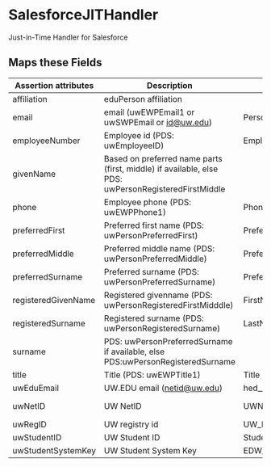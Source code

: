 # SalesforceJITHandler
Just-in-Time Handler for Salesforce

## Maps these Fields
Assertion attributes | Description | Contact  | User | SAML Attribute
------------ | ------------- | ------------ | ------------- | ------------ 
affiliation | eduPerson affiliation |  |  | 
email | email (uwEWPEmail1 or uwSWPEmail or id@uw.edu) | Personal_Email__c |  | urn:oid:0.9.2342.19200300.100.1.3
employeeNumber | Employee id (PDS: uwEmployeeID) | Employee_ID__c | EmployeeNumber | urn:oid:2.16.840.1.113730.3.1.3
givenName | Based on preferred name parts (first, middle) if available, else PDS: uwPersonRegisteredFirstMiddle |  |  | 
phone | Employee phone (PDS: uwEWPPhone1) | Phone | Phone | urn:oid:2.5.4.20
preferredFirst | Preferred first name (PDS: uwPersonPreferredFirst) | Preferred_First_Name__c | preferredFirst__c | urn:oid:1.2.840.113994.200.47
preferredMiddle | Preferred middle name (PDS: uwPersonPreferredMiddle) | Preferred_Middle_Name__c | preferredMiddle__c | urn:oid:1.2.840.113994.200.48
preferredSurname | Preferred surname (PDS: uwPersonPreferredSurname) | Preferred_Last_Name__c | preferredSurname__c | urn:oid:1.2.840.113994.200.49
registeredGivenName | Registered givenname (PDS: uwPersonRegisteredFirstMidddle) | FirstName | FirstName | urn:oid:1.2.840.113994.200.32
registeredSurname | Registered surname (PDS: uwPersonRegisteredSurname) | LastName | LastName | urn:oid:1.2.840.113994.200.31
surname | PDS: uwPersonPreferredSurname if available, else PDS:uwPersonRegisteredSurname |  |  | 
title | Title (PDS: uwEWPTitle1) | Title | Title | urn:oid:2.5.4.12
uwEduEmail | UW.EDU email (netid@uw.edu) | hed__UniversityEmail__c | SenderEmail | urn:oid:1.2.840.113994.200.45
uwNetID | UW NetID | UWNetID__c | CommunityNickname, Alias | urn:oid:0.9.2342.19200300.100.1.1
uwRegID | UW registry id | UW_Registry_ID__c | UW_Registry_ID__c | urn:oid:1.2.840.113994.200.24
uwStudentID | UW Student ID | Student_Number__c | Student_Number__c | urn:oid:1.2.840.113994.200.21
uwStudentSystemKey | UW Student System Key | EDW_System_Key__c | EDW_System_Key__c | urn:oid:1.2.840.113994.200.20